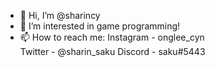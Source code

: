 - 👋 Hi, I’m @sharincy
- 👀 I’m interested in game programming!
- 📫 How to reach me: Instagram - onglee_cyn                      
                       Twitter - @sharin_saku
                       Discord - saku#5443
                       
<!---
sharincy/sharincy is a ✨ special ✨ repository because its `README.md` (this file) appears on your GitHub profile.
You can click the Preview link to take a look at your changes.
--->
